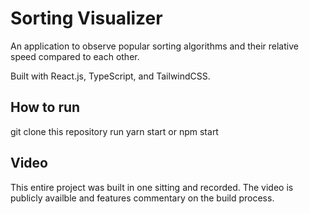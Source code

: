 # Sorting Visualizer

An application to observe popular sorting algorithms and their relative speed compared to each other.

Built with React.js, TypeScript, and TailwindCSS.

## How to run

git clone this repository
run yarn start or npm start

## Video

This entire project was built in one sitting and recorded. The video is publicly availble and features commentary on the build process.
